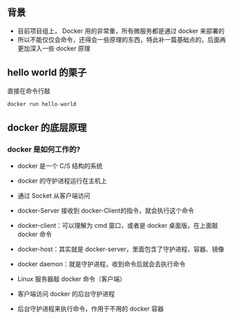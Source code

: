 ## 背景

- 目前项目组上， Docker 用的非常重，所有微服务都是通过 docker 来部署的
- 所以不能仅仅会命令，还得会一些原理的东西，特此补一篇基础点的，后面再更加深入一些 docker 原理

## hello world 的栗子
直接在命令行敲
```python
docker run hello-world
```

## docker 的底层原理
### docker 是如何工作的?

- docker 是一个 C/S 结构的系统
- docker 的守护进程运行在主机上
- 通过 Socket 从客户端访问
- docker-Server 接收到 docker-Client的指令，就会执行这个命令

- docker-client：可以理解为 cmd 窗口，或者是 docker 桌面版，在上面敲 docker 命令
- docker-host：其实就是 docker-server，里面包含了守护进程、容器、镜像
- docker daemon：就是守护进程，收到命令后就会去执行命令

- Linux 服务器敲 docker 命令（客户端）
- 客户端访问 docker 的后台守护进程
- 后台守护进程来执行命令，作用于不用的 docker 容器
